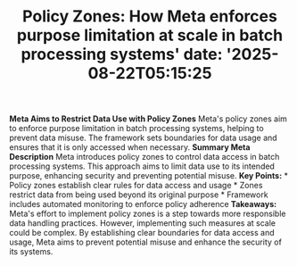 ﻿---
title: "Policy Zones: How Meta enforces purpose limitation at scale in batch processing systems'
date: '2025-08-22T05:15:25"
category: "Markets"
summary: ""
slug: "policy zones how meta enforces purpose limitation at scale i"
source_urls:
  - "https://engineering.fb.com/2025/07/23/security/policy-zones-meta-purpose-limitation-batch-processing-systems/"
seo:
  title: "Policy Zones: How Meta enforces purpose limitation at scale in batch processing systems | Hash n Hedge'
  description: '"
  keywords: ["news", "markets", "brief"]
---
**Meta Aims to Restrict Data Use with Policy Zones**  Meta's policy zones aim to enforce purpose limitation in batch processing systems, helping to prevent data misuse. The framework sets boundaries for data usage and ensures that it is only accessed when necessary.  **Summary Meta Description** Meta introduces policy zones to control data access in batch processing systems. This approach aims to limit data use to its intended purpose, enhancing security and preventing potential misuse.  **Key Points:**  * Policy zones establish clear rules for data access and usage * Zones restrict data from being used beyond its original purpose * Framework includes automated monitoring to enforce policy adherence  **Takeaways:** Meta's effort to implement policy zones is a step towards more responsible data handling practices. However, implementing such measures at scale could be complex.  By establishing clear boundaries for data access and usage, Meta aims to prevent potential misuse and enhance the security of its systems. 
